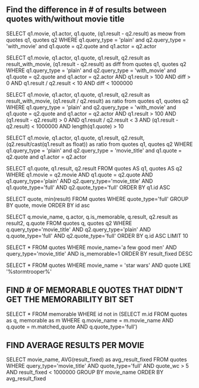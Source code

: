 Find the difference in # of results between quotes with/without movie title
---------------------------------------------------------------------------
SELECT q1.movie, q1.actor, q1.quote, (q1.result - q2.result) as meow from quotes q1, quotes q2 WHERE q1.query_type = 'plain' and q2.query_type = 'with_movie' and q1.quote = q2.quote and q1.actor = q2.actor

SELECT q1.movie, q1.actor, q1.quote, q1.result, q2.result as result_with_movie, (q1.result - q2.result) as diff from quotes q1, quotes q2 WHERE q1.query_type = 'plain' and q2.query_type = 'with_movie' and q1.quote = q2.quote and q1.actor = q2.actor AND q1.result > 100 AND diff > 0 AND q1.result / q2.result < 10 AND diff < 1000000

SELECT q1.movie, q1.actor, q1.quote, q1.result, q2.result as result_with_movie, (q1.result / q2.result) as ratio from quotes q1, quotes q2 WHERE q1.query_type = 'plain' and q2.query_type = 'with_movie' and q1.quote = q2.quote and q1.actor = q2.actor AND q1.result > 100 AND (q1.result - q2.result) > 0 AND q1.result / q2.result < 3 AND (q1.result - q2.result) < 1000000 AND length(q1.quote) > 10

SELECT q1.movie, q1.actor, q1.quote, q1.result, q2.result, (q2.result/cast(q1.result as float)) as ratio from quotes q1, quotes q2 WHERE q1.query_type = 'plain' and q2.query_type = 'movie_title' and q1.quote = q2.quote and q1.actor = q2.actor



SELECT q1.quote, q1.result, q2.result FROM quotes AS q1, quotes AS q2  WHERE q1.movie = q2.movie AND q1.quote = q2.quote AND q1.query_type=\'plain\' AND q2.query_type=\'movie_title\' AND q1.quote_type=\'full\' AND q2.quote_type=\'full\' ORDER BY q1.id ASC

SELECT quote, min(result) FROM quotes WHERE quote_type='full' GROUP BY quote, movie ORDER BY id asc




SELECT q.movie_name, q.actor, q.is_memorable, q.result, q2.result as result2, q.quote FROM quotes q, quotes q2 WHERE q.query_type='movie_title' AND q2.query_type='plain' AND q.quote_type='full' AND q2.quote_type='full' ORDER BY q.id ASC LIMIT 10

SELECT * FROM quotes WHERE movie_name='a few good men' AND query_type='movie_title' AND is_memorable=1 ORDER BY result_fixed DESC

SELECT * FROM quotes WHERE movie_name = 'star wars' AND quote LIKE '%stormtrooper%'


FIND # OF MEMORABLE QUOTES THAT DIDN'T GET THE MEMORABILITY BIT SET
-------------------------------------------------------------------
SELECT * FROM memorable WHERE id not in (SELECT m.id FROM quotes as q, memorable as m WHERE q.movie_name = m.movie_name AND q.quote = m.matched_quote AND q.quote_type='full')

FIND AVERAGE RESULTS PER MOVIE
--------------------------
SELECT movie_name, AVG(result_fixed) as avg_result_fixed FROM quotes WHERE query_type='movie_title' AND quote_type='full' AND quote_wc > 5 AND result_fixed < 1000000 GROUP BY movie_name ORDER BY avg_result_fixed
